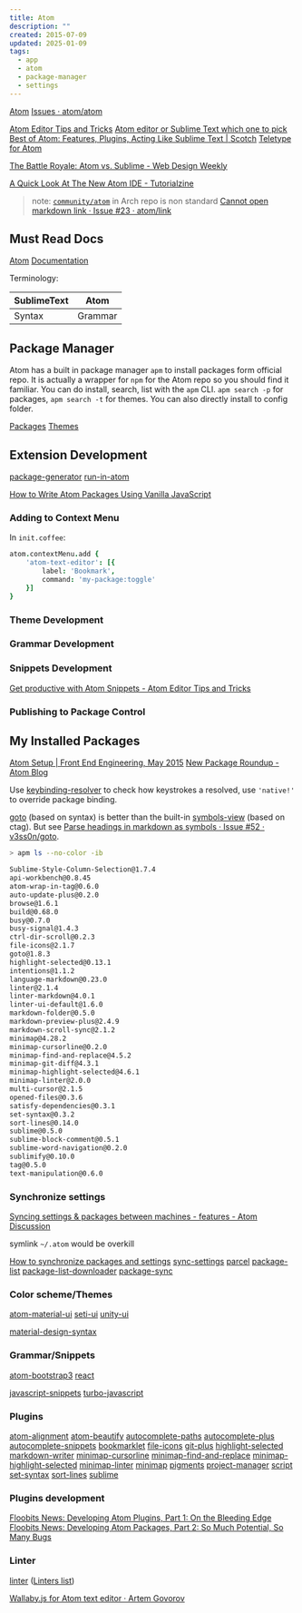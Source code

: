 ```yaml
---
title: Atom
description: ""
created: 2015-07-09
updated: 2025-01-09
tags:
  - app
  - atom
  - package-manager
  - settings
---
```


[Atom](https://atom.io/)
[Issues · atom/atom](https://github.com/atom/atom/issues)

[Atom Editor Tips and Tricks](http://www.atomtips.com/)
[Atom editor or Sublime Text which one to pick](http://www.atomtips.com/atom-editor-vs-sublime-text/)
[Best of Atom: Features, Plugins, Acting Like Sublime Text | Scotch](https://scotch.io/bar-talk/best-of-atom-features-plugins-acting-like-sublime-text)
[Teletype for Atom](https://teletype.atom.io/)

[The Battle Royale: Atom vs. Sublime - Web Design Weekly](https://web-design-weekly.com/2015/07/30/atom-vs-sublime/)

[A Quick Look At The New Atom IDE - Tutorialzine](https://tutorialzine.com/2017/09/a-quick-look-at-the-new-atom-ide)

> note: [`community/atom`](https://www.archlinux.org/packages/community/x86_64/atom/) in Arch repo is non standard
> [Cannot open markdown link · Issue #23 · atom/link](https://github.com/atom/link/issues/23#issuecomment-306960587)

## Must Read Docs

[Atom](https://atom.io/docs/latest/)
[Documentation](https://atom.io/docs)

Terminology:

| SublimeText | Atom    |
| ----------- | ------- |
| Syntax      | Grammar |

## Package Manager

Atom has a built in package manager `apm` to install packages form official repo. It is actually a wrapper for `npm` for the Atom repo so you should find it familiar.
You can do install, search, list with the `apm` CLI. `apm search -p` for packages, `apm search -t` for themes.
You can also directly install to config folder.

[Packages](https://atom.io/packages)
[Themes](https://atom.io/themes)

## Extension Development

[package-generator](https://atom.io/packages/package-generator)
[run-in-atom](https://atom.io/packages/run-in-atom)

[How to Write Atom Packages Using Vanilla JavaScript](http://www.sitepoint.com/write-atom-packages-using-vanilla-javascript/)

### Adding to Context Menu

In `init.coffee`:

```coffee
atom.contextMenu.add {
    'atom-text-editor': [{
        label: 'Bookmark',
        command: 'my-package:toggle'
    }]
}
```

### Theme Development

### Grammar Development

### Snippets Development

[Get productive with Atom Snippets - Atom Editor Tips and Tricks](http://www.atomtips.com/get-productive-atom-snippets/)

### Publishing to Package Control

## My Installed Packages

[Atom Setup | Front End Engineering, May 2015](http://jacobthemyth.gitbooks.io/front-end-engineering-may-2015/content/notes/misc/atom-setup.html)
[New Package Roundup - Atom Blog](http://blog.atom.io/2015/08/06/new-package-roundup.html)

Use [keybinding-resolver](https://atom.io/packages/keybinding-resolver) to check how keystrokes a resolved, use `'native!'` to override package binding.

[goto](https://atom.io/packages/goto) (based on syntax) is better than the built-in [symbols-view](https://atom.io/packages/symbols-view) (based on ctag). But see [Parse headings in markdown as symbols · Issue #52 · v3ss0n/goto](https://github.com/v3ss0n/goto/issues/52).

```sh
> apm ls --no-color -ib

Sublime-Style-Column-Selection@1.7.4
api-workbench@0.8.45
atom-wrap-in-tag@0.6.0
auto-update-plus@0.2.0
browse@1.6.1
build@0.68.0
busy@0.7.0
busy-signal@1.4.3
ctrl-dir-scroll@0.2.3
file-icons@2.1.7
goto@1.8.3
highlight-selected@0.13.1
intentions@1.1.2
language-markdown@0.23.0
linter@2.1.4
linter-markdown@4.0.1
linter-ui-default@1.6.0
markdown-folder@0.5.0
markdown-preview-plus@2.4.9
markdown-scroll-sync@2.1.2
minimap@4.28.2
minimap-cursorline@0.2.0
minimap-find-and-replace@4.5.2
minimap-git-diff@4.3.1
minimap-highlight-selected@4.6.1
minimap-linter@2.0.0
multi-cursor@2.1.5
opened-files@0.3.6
satisfy-dependencies@0.3.1
set-syntax@0.3.2
sort-lines@0.14.0
sublime@0.5.0
sublime-block-comment@0.5.1
sublime-word-navigation@0.2.0
sublimify@0.10.0
tag@0.5.0
text-manipulation@0.6.0
```

### Synchronize settings

[Syncing settings & packages between machines - features - Atom Discussion](https://discuss.atom.io/t/syncing-settings-packages-between-machines/1385/23)

symlink `~/.atom` would be overkill

[How to synchronize packages and settings](http://www.atomtips.com/how-to-synchronize-atom-between-computers/)
[sync-settings](https://atom.io/packages/sync-settings)
[parcel](https://atom.io/packages/parcel)
[package-list](https://atom.io/packages/package-list)
[package-list-downloader](https://atom.io/packages/package-list-downloader)
[package-sync](https://atom.io/packages/package-sync)

### Color scheme/Themes

[atom-material-ui](https://atom.io/themes/atom-material-ui)
[seti-ui](https://atom.io/themes/seti-ui)
[unity-ui](https://atom.io/themes/unity-ui)

[material-design-syntax](https://atom.io/themes/material-design-syntax)

### Grammar/Snippets

[atom-bootstrap3](https://atom.io/packages/atom-bootstrap3)
[react](https://atom.io/packages/react)

[javascript-snippets](https://atom.io/packages/javascript-snippets)
[turbo-javascript](https://atom.io/packages/turbo-javascript)

### Plugins

[atom-alignment](https://atom.io/packages/atom-alignment)
[atom-beautify](https://atom.io/packages/atom-beautify)
[autocomplete-paths](https://atom.io/packages/autocomplete-paths)
[autocomplete-plus](https://atom.io/packages/autocomplete-plus)
[autocomplete-snippets](https://atom.io/packages/autocomplete-snippets)
[bookmarklet](https://atom.io/packages/bookmarklet)
[file-icons](https://atom.io/packages/file-icons)
[git-plus](https://atom.io/packages/git-plus)
[highlight-selected](https://atom.io/packages/highlight-selected)
[markdown-writer](https://atom.io/packages/markdown-writer)
[minimap-cursorline](https://atom.io/packages/minimap-cursorline)
[minimap-find-and-replace](https://atom.io/packages/minimap-find-and-replace)
[minimap-highlight-selected](https://atom.io/packages/minimap-highlight-selected)
[minimap-linter](https://atom.io/packages/minimap-linter)
[minimap](https://atom.io/packages/minimap)
[pigments](https://atom.io/packages/pigments)
[project-manager](https://atom.io/packages/project-manager)
[script](https://atom.io/packages/script)
[set-syntax](https://atom.io/packages/set-syntax)
[sort-lines](https://atom.io/packages/sort-lines)
[sublime](https://atom.io/packages/sublime)

### Plugins development

[Floobits News: Developing Atom Plugins, Part 1: On the Bleeding Edge](https://news.floobits.com/2015/10/12/developing-atom-plugins-on-the-bleeding-edge/)
[Floobits News: Developing Atom Packages, Part 2: So Much Potential, So Many Bugs](https://news.floobits.com/2015/10/14/developing-atom-plugins-so-much-potential-so-many-bugs/)

### Linter

[linter](https://atom.io/packages/linter) ([Linters list](http://atomlinter.github.io/))

[Wallaby.js for Atom text editor · Artem Govorov](http://dm.gl/2015/08/31/wallaby-for-atom/)
